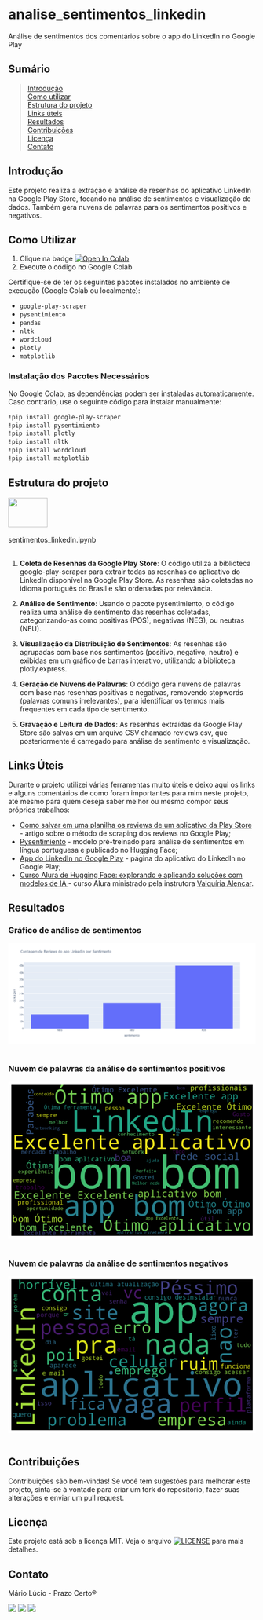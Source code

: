 # analise_sentimentos_linkedin
Análise de sentimentos dos comentários sobre o app do LinkedIn no Google Play

## Sumário

> [Introdução](https://github.com/marioluciofjr/analise_sentimentos_linkedin/tree/main#introdu%C3%A7%C3%A3o)\
> [Como utilizar](https://github.com/marioluciofjr/analise_sentimentos_linkedin/tree/main#como-utilizar)\
> [Estrutura do projeto](https://github.com/marioluciofjr/analise_sentimentos_linkedin/tree/main#estrutura-do-projeto)\
> [Links úteis](https://github.com/marioluciofjr/analise_sentimentos_linkedin/tree/main#links-%C3%BAteis)\
> [Resultados](https://github.com/marioluciofjr/analise_sentimentos_linkedin/tree/main#resultados)\
> [Contribuições](https://github.com/marioluciofjr/analise_sentimentos_linkedin/tree/main#contribui%C3%A7%C3%B5es)\
> [Licença](https://github.com/marioluciofjr/analise_sentimentos_linkedin/tree/main#licen%C3%A7a)\
> [Contato](https://github.com/marioluciofjr/analise_sentimentos_linkedin/tree/main#contato)

## Introdução

Este projeto realiza a extração e análise de resenhas do aplicativo LinkedIn na Google Play Store, focando na análise de sentimentos e visualização de dados. Também gera nuvens de palavras para os sentimentos positivos e negativos.

## Como Utilizar

1. Clique na badge [![Open In Colab](https://colab.research.google.com/assets/colab-badge.svg)](https://colab.research.google.com/github/marioluciofjr/analise_sentimentos_linkedin/blob/main/sentimentos_linkedin.ipynb)
2. Execute o código no Google Colab

Certifique-se de ter os seguintes pacotes instalados no ambiente de execução (Google Colab ou localmente):

- `google-play-scraper`
- `pysentimiento`
- `pandas`
- `nltk`
- `wordcloud`
- `plotly`
- `matplotlib`

### Instalação dos Pacotes Necessários

No Google Colab, as dependências podem ser instaladas automaticamente. Caso contrário, use o seguinte código para instalar manualmente:

```bash
!pip install google-play-scraper
!pip install pysentimiento
!pip install plotly
!pip install nltk
!pip install wordcloud
!pip install matplotlib
```

## Estrutura do projeto
<div>
  <img align="center" height="60" width="80" src="https://cdn.jsdelivr.net/gh/devicons/devicon@latest/icons/python/python-original-wordmark.svg"/><br><br>
  sentimentos_linkedin.ipynb<br><br>
</div>

1. **Coleta de Resenhas da Google Play Store**: O código utiliza a biblioteca google-play-scraper para extrair todas as resenhas do aplicativo do LinkedIn disponível na Google Play Store. As resenhas são coletadas no idioma português do Brasil e são ordenadas por relevância.

2. **Análise de Sentimento**: Usando o pacote pysentimiento, o código realiza uma análise de sentimento das resenhas coletadas, categorizando-as como positivas (POS), negativas (NEG), ou neutras (NEU).

3. **Visualização da Distribuição de Sentimentos**: As resenhas são agrupadas com base nos sentimentos (positivo, negativo, neutro) e exibidas em um gráfico de barras interativo, utilizando a biblioteca plotly.express.

4. **Geração de Nuvens de Palavras**: O código gera nuvens de palavras com base nas resenhas positivas e negativas, removendo stopwords (palavras comuns irrelevantes), para identificar os termos mais frequentes em cada tipo de sentimento.

5. **Gravação e Leitura de Dados**: As resenhas extraídas da Google Play Store são salvas em um arquivo CSV chamado reviews.csv, que posteriormente é carregado para análise de sentimento e visualização.

## Links Úteis
Durante o projeto utilizei várias ferramentas muito úteis e deixo aqui os links e alguns comentários de como foram importantes para mim neste projeto, até mesmo para quem deseja saber melhor ou mesmo compor seus próprios trabalhos:

+ [Como salvar em uma planilha os reviews de um aplicativo da Play Store](https://tatiany-lukrafka.medium.com/como-salvar-em-uma-planilha-os-reviews-de-um-aplicativo-na-play-store-83452042a195) - artigo sobre o método de scraping dos reviews no Google Play;
+ [Pysentimiento](https://huggingface.co/pysentimiento/bertweet-pt-sentiment) - modelo pré-treinado para análise de sentimentos em língua portuguesa e publicado no Hugging Face;
+ [App do LinkedIn no Google Play](https://play.google.com/store/apps/details?id=com.linkedin.android&hl=pt_BR) - página do aplicativo do LinkedIn no Google Play;
+ [Curso Alura de Hugging Face: explorando e aplicando soluções com modelos de IA ](https://cursos.alura.com.br/course/hugging-face-explorando-aplicando-solucoes-modelos-ia) - curso Alura ministrado pela instrutora [Valquíria Alencar](https://www.linkedin.com/in/valquiria-alencar).

## Resultados

### Gráfico de análise de sentimentos

<div>
  <img align="center" src="https://github.com/marioluciofjr/analise_sentimentos_linkedin/blob/main/grafico.png"/><br><br>
</div>

### Nuvem de palavras da análise de sentimentos positivos

<div>
  <img align="center" src="https://github.com/marioluciofjr/analise_sentimentos_linkedin/blob/main/sent_pos_linkedin.png"/><br><br>
</div>

### Nuvem de palavras da análise de sentimentos negativos

<div>
  <img align="center" src="https://github.com/marioluciofjr/analise_sentimentos_linkedin/blob/main/sent_neg_linkedin.png"/><br><br>
</div>


## Contribuições
Contribuições são bem-vindas! Se você tem sugestões para melhorar este projeto, sinta-se à vontade para criar um fork do repositório, fazer suas alterações e enviar um pull request.

## Licença
Este projeto está sob a licença MIT. Veja o arquivo [![LICENSE](https://img.shields.io/badge/LICENSE-42ffff?style=plastic&link=https://github.com/marioluciofjr/analise_sentimentos_linkedin/blob/main/LICENSE)](https://github.com/marioluciofjr/analise_sentimentos_linkedin/blob/main/LICENSE) para mais detalhes.

## Contato
Mário Lúcio - Prazo Certo®
<div>  	
  <a href="https://www.linkedin.com/in/marioluciofjr" target="_blank"><img src="https://img.shields.io/badge/-LinkedIn-%230077B5?style=for-the-badge&logo=linkedin&logoColor=white"></a> 
  <a href = "mailto:marioluciofjr@gmail.com" target="_blank"><img src="https://img.shields.io/badge/-Gmail-%23333?style=for-the-badge&logo=gmail&logoColor=white"></a>
  <a href="https://prazocerto.me/contato" target="_blank"><img src="https://img.shields.io/badge/prazocerto.me/contato-230023?style=for-the-badge&logo=wordpress&logoColor=white"></a>
  
</div>


